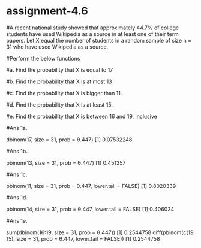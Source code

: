 # assignment-4.6

#A recent national study showed that approximately 44.7% of college students have used Wikipedia as a source in at least one of their term papers. Let X equal the number of students in a random sample of size n = 31 who have used Wikipedia as a source.

#Perform the below functions

#a. Find the probability that X is equal to 17

#b. Find the probability that X is at most 13

#c. Find the probability that X is bigger than 11.

#d. Find the probability that X is at least 15.

#e. Find the probability that X is between 16 and 19, inclusive


#Ans 1a.

dbinom(17, size = 31, prob = θ.447)
[1] 0.07532248


#Ans 1b.

pbinom(13, size = 31, prob = θ.447)
[1] 0.451357

#Ans 1c.

pbinom(11, size = 31, prob = θ.447, lower.tail = FALSE)
[1] 0.8020339

#Ans 1d.

pbinom(14, size = 31, prob = θ.447, lower.tail = FALSE)
[1] 0.406024

#Ans 1e.

sum(dbinom(16:19, size = 31, prob = θ.447))
[1] 0.2544758
diff(pbinom(c(19, 15), size = 31, prob = θ.447, lower.tail = FALSE))
[1] 0.2544758


